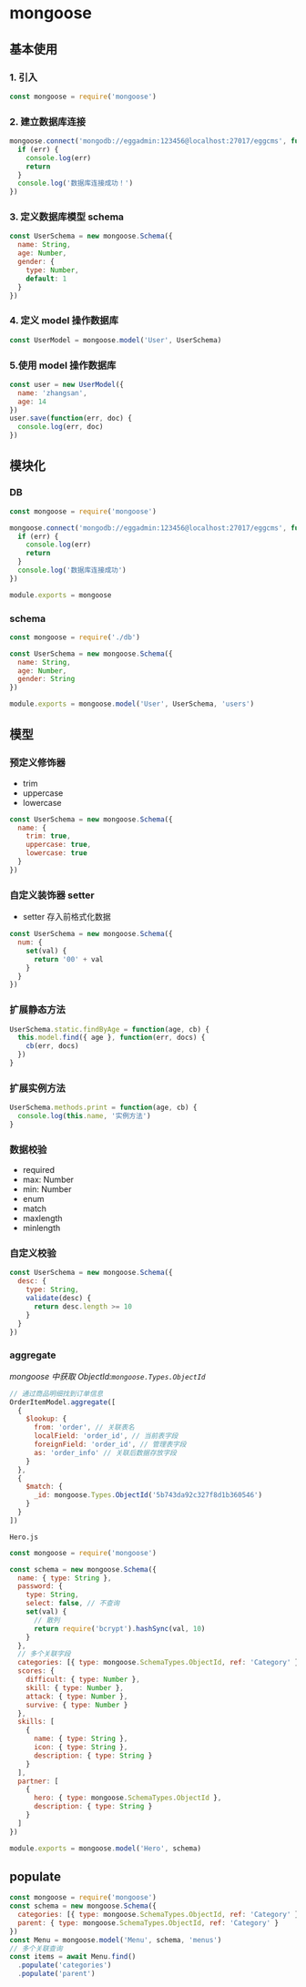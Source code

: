 # mongoose

## 基本使用

### 1. 引入

```js
const mongoose = require('mongoose')
```

### 2. 建立数据库连接

```js
mongoose.connect('mongodb://eggadmin:123456@localhost:27017/eggcms', function(err) {
  if (err) {
    console.log(err)
    return
  }
  console.log('数据库连接成功！')
})
```

### 3. 定义数据库模型 schema

```js
const UserSchema = new mongoose.Schema({
  name: String,
  age: Number,
  gender: {
    type: Number,
    default: 1
  }
})
```

### 4. 定义 model 操作数据库

```js
const UserModel = mongoose.model('User', UserSchema)
```

### 5.使用 model 操作数据库

```js
const user = new UserModel({
  name: 'zhangsan',
  age: 14
})
user.save(function(err, doc) {
  console.log(err, doc)
})
```

## 模块化

### DB

```js
const mongoose = require('mongoose')

mongoose.connect('mongodb://eggadmin:123456@localhost:27017/eggcms', function(err) {
  if (err) {
    console.log(err)
    return
  }
  console.log('数据库连接成功')
})

module.exports = mongoose
```

### schema

```js
const mongoose = require('./db')

const UserSchema = new mongoose.Schema({
  name: String,
  age: Number,
  gender: String
})

module.exports = mongoose.model('User', UserSchema, 'users')
```

## 模型

### 预定义修饰器

- trim
- uppercase
- lowercase

```js
const UserSchema = new mongoose.Schema({
  name: {
    trim: true,
    uppercase: true,
    lowercase: true
  }
})
```

### 自定义装饰器 setter

- setter 存入前格式化数据

```js
const UserSchema = new mongoose.Schema({
  num: {
    set(val) {
      return '00' + val
    }
  }
})
```

### 扩展静态方法

```js
UserSchema.static.findByAge = function(age, cb) {
  this.model.find({ age }, function(err, docs) {
    cb(err, docs)
  })
}
```

### 扩展实例方法

```js
UserSchema.methods.print = function(age, cb) {
  console.log(this.name, '实例方法')
}
```

### 数据校验

- required
- max: Number
- min: Number
- enum
- match
- maxlength
- minlength

### 自定义校验

```js
const UserSchema = new mongoose.Schema({
  desc: {
    type: String,
    validate(desc) {
      return desc.length >= 10
    }
  }
})
```

### aggregate

_mongoose 中获取 ObjectId:`mongoose.Types.ObjectId`_

```js
// 通过商品明细找到订单信息
OrderItemModel.aggregate([
  {
    $lookup: {
      from: 'order', // 关联表名
      localField: 'order_id', // 当前表字段
      foreignField: 'order_id', // 管理表字段
      as: 'order_info' // 关联后数据存放字段
    }
  },
  {
    $match: {
      _id: mongoose.Types.ObjectId('5b743da92c327f8d1b360546')
    }
  }
])
```

`Hero.js`

```js
const mongoose = require('mongoose')

const schema = new mongoose.Schema({
  name: { type: String },
  password: {
    type: String,
    select: false, // 不查询
    set(val) {
      // 散列
      return require('bcrypt').hashSync(val, 10)
    }
  },
  // 多个关联字段
  categories: [{ type: mongoose.SchemaTypes.ObjectId, ref: 'Category' }],
  scores: {
    difficult: { type: Number },
    skill: { type: Number },
    attack: { type: Number },
    survive: { type: Number }
  },
  skills: [
    {
      name: { type: String },
      icon: { type: String },
      description: { type: String }
    }
  ],
  partner: [
    {
      hero: { type: mongoose.SchemaTypes.ObjectId },
      description: { type: String }
    }
  ]
})

module.exports = mongoose.model('Hero', schema)
```

## populate

```js
const mongoose = require('mongoose')
const schema = new mongoose.Schema({
  categories: [{ type: mongoose.SchemaTypes.ObjectId, ref: 'Category' }],
  parent: { type: mongoose.SchemaTypes.ObjectId, ref: 'Category' }
})
const Menu = mongoose.model('Menu', schema, 'menus')
// 多个关联查询
const items = await Menu.find()
  .populate('categories')
  .populate('parent')
```

